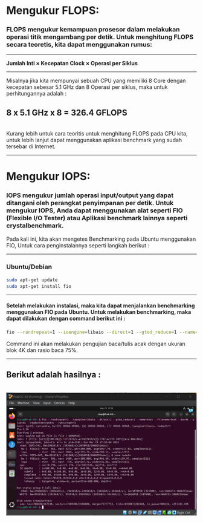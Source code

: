 # Mengukur FLOPS:

### FLOPS mengukur kemampuan prosesor dalam melakukan operasi titik mengambang per detik. Untuk menghitung FLOPS secara teoretis, kita dapat menggunakan rumus:​
---

**Jumlah Inti × Kecepatan Clock × Operasi per Siklus**

---
Misalnya jika kita mempunyai sebuah CPU yang memiliki 8 Core dengan kecepatan sebesar 5.1 GHz dan 8 Operasi per siklus, maka untuk perhitungannya adalah :

## 8 x 5.1 GHz x 8 = 326.4 GFLOPS
<br>
Kurang lebih untuk cara teoritis untuk menghitung FLOPS pada CPU kita, untuk lebih lanjut dapat menggunakan aplikasi benchmark yang sudah tersebar di Internet.


___


# Mengukur IOPS:

### IOPS mengukur jumlah operasi input/output yang dapat ditangani oleh perangkat penyimpanan per detik. Untuk mengukur IOPS, Anda dapat menggunakan alat seperti FIO (Flexible I/O Tester) atau Aplikasi benchmark lainnya seperti crystalbenchmark. ###

<p>Pada kali ini, kita akan mengetes Benchmarking pada Ubuntu menggunakan FIO, Untuk cara penginstalannya seperti langkah berikut :</p>

---

### Ubuntu/Debian
```bash
sudo apt-get update
sudo apt-get install fio
```

---

#### Setelah melakukan instalasi, maka kita dapat menjalankan benchmarking menggunakan FIO pada Ubuntu. Untuk melakukan benchmarking, maka dapat dilakukan dengan command berikut ini : ####

```bash
fio --randrepeat=1 --ioengine=libaio --direct=1 --gtod_reduce=1 --name=test --filename=test --bs=4k --iodepth=64 --size=4G --readwrite=randrw --rwmixread=75
```

<p>Command ini akan melakukan pengujian baca/tulis acak dengan ukuran blok 4K dan rasio baca 75%.</p>

---

## Berikut adalah hasilnya :
<br>

<img src="https://github.com/RizWithYa/SisOP-2025/blob/main/IOPS.png?raw=true" placeholder="Foto Test IOPS Ubuntu">
